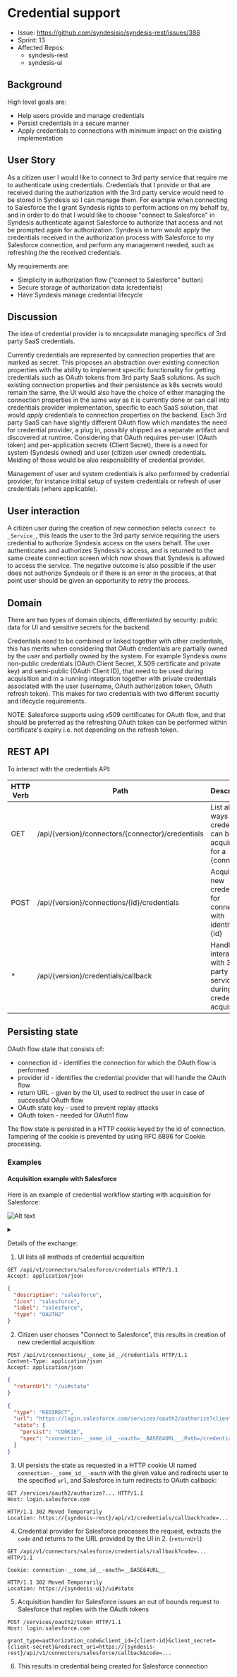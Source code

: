 # Credential support

* Issue: https://github.com/syndesisio/syndesis-rest/issues/386
* Sprint: 13
* Affected Repos:
  - syndesis-rest
  - syndesis-ui

## Background

High level goals are:

 * Help users provide and manage credentials
 * Persist credentials in a secure manner
 * Apply credentials to connections with minimum impact on the existing implementation

## User Story

As a citizen user I would like to connect to 3rd party service that require me to authenticate using credentials. Credentials that I provide or that are received during the authorization with the 3rd party service would need to be stored in Syndesis so I can manage them. For example when connecting to Salesforce the I grant Syndesis rights to perform actions on my behalf by, and in order to do that I would like to choose "connect to Salesforce" in Syndesis authenticate against Salesforce to authorize that access and not be prompted again for authorization. Syndesis in turn would apply the credentials received in the authorization process with Salesforce to my Salesforce connection, and perform any management needed, such as refreshing the the received credentials.

My requirements are:

 * Simplicity in authorization flow ("connect to Salesforce" button)
 * Secure storage of authorization data (credentials)
 * Have Syndesis manage credential lifecycle

## Discussion

The idea of credential provider is to encapsulate managing specifics of 3rd party SaaS credentials.

Currently credentials are represented by connection properties that are marked as secret. This proposes an abstraction over existing connection properties with the ability to implement specific functionality for getting credentials such as OAuth tokens from 3rd party SaaS solutions. As such existing connection properties and their persistence as k8s secrets would remain the same, the UI would also have the choice of either managing the connection properties in the same way as it is currently done or can call into credentials provider implementation, specific to each SaaS solution, that would *apply* credentials to connection properties on the backend.
Each 3rd party SaaS can have slightly different OAuth flow which mandates the need for credential provider, a plug in, possibly shipped as a separate artifact and discovered at runtime.
Considering that OAuth requires per-user (OAuth token) and per-application secrets (Client Secret), there is a need for system (Syndesis owned) and user (citizen user owned) credentials. Melding of those would be also responsibility of credential provider.

Management of user and system credentials is also performed by credential provider, for instance initial setup of system credentials or refresh of user credentials (where applicable).


## User interaction

A citizen user during the creation of new connection selects `connect to _Service_`, this leads the user to the 3rd party service requiring the users credential to authorize Syndesis access on the users behalf. The user authenticates and authorizes Syndesis's access, and is returned to the same create connection screen which now shows that Syndesis is allowed to access the service.
The negative outcome is also possible if the user does not authorize Syndesis or if there is an error in the process, at that point user should be given an opportunity to retry the process.

## Domain

There are two types of domain objects, differentiated by security: public data for UI and sensitive secrets for the backend.

Credentials need to be combined or linked together with other credentials, this has merits when considering that OAuth credentials are partially owned by the user and partially owned by the system. For example Syndesis owns non-public credentials (OAuth Client Secret, X.509 certificate and private key) and semi-public (OAuth Client ID), that need to be used during acquisition and in a running integration together with private credentials associated with the user (username, OAuth authorization token, OAuth refresh token). This makes for two credentials with two different security and lifecycle requirements.

NOTE: Salesforce supports using x509 certificates for OAuth flow, and that should be preferred as the refreshing OAuth token can be performed within certificate's expiry i.e. not depending on the refresh token.

## REST API

To interact with the credentials API:

| HTTP Verb | Path | Description |
| --------- | ---- | ----------- |
| GET | /api/{version}/connectors/{connector}/credentials | List all the ways a credential can be acquired for a {connector} |
| POST | /api/{version}/connections/{id}/credentials | Acquire new credential for connection with identifier {id} |
| \* | /api/{version}/credentials/callback | Handle interaction with 3rd party services during credential acquisition |

## Persisting state

OAuth flow state that consists of:
 - connection id - identifies the connection for which the OAuth flow is performed
 - provider id - identifies the credential provider that will handle the OAuth flow
 - return URL - given by the UI, used to redirect the user in case of successful OAuth flow
 - OAuth state key - used to prevent replay attacks
 - OAuth token - needed for OAuth1 flow

The flow state is persisted in a HTTP cookie keyed by the id of connection. Tampering of the cookie is prevented by using RFC 6896 for Cookie processing.

### Examples

#### Acquisition example with Salesforce

Here is an example of credential workflow starting with acquisition for Salesforce:

![Alt text](https://g.gravizo.com/source/salesforce_example?https%3A%2F%2Fraw.githubusercontent.com%2Fsyndesisio%2Fsyndesis-project%2Fmaster%2Fproposals%2F003-credentials.md)
<details>
<summary></summary>
salesforce_example
@startuml
actor User
User -> "Syndesis UI": Create connection to Salesforce
"Syndesis UI" -> "Syndesis REST": (1) Determine credential metadata
activate "Syndesis REST"
"Syndesis REST" --> "Syndesis UI": metadata
deactivate "Syndesis REST"
User -> "Syndesis UI": Connect to salesforce
"Syndesis UI" -> "Syndesis REST": (2) Connect to Salesforce [returnUrl]
activate "Syndesis REST"
"Syndesis REST" --> "Syndesis UI": [redirect, Salesforce login URL]
deactivate "Syndesis REST"
"Syndesis UI" --> User: (3) Redirect to Salesforce login
User -> Salesforce: Authenticate and authorize Syndesis
activate Salesforce
Salesforce --> User: (4) Redirect to submit authorization codes
deactivate Salesforce
User -> "Syndesis REST": Submit authorization codes (redirect)
activate "Syndesis REST"
"Syndesis REST" -> Salesforce: (5) Request authorization
activate Salesforce
Salesforce --> "Syndesis REST": [Authorization tokens]
deactivate Salesforce
"Syndesis REST" -> "Syndesis REST": (6) Store authorization tokens
"Syndesis REST" --> User: Authorization successful
deactivate "Syndesis REST"
@enduml
salesforce_example
</details>

Details of the exchange:

 1. UI lists all methods of credential acquisition
```http
GET /api/v1/connectors/salesforce/credentials HTTP/1.1
Accept: application/json
```
```json
{
  "description": "salesforce",
  "icon": "salesforce",
  "label": "salesforce",
  "type": "OAUTH2"
}
```
 2. Citizen user chooses "Connect to Salesforce", this results in creation of new credential acquisition:
```http
POST /api/v1/connections/__some_id__/credentials HTTP/1.1
Content-Type: application/json
Accept: application/json
```
```json
{
  "returnUrl": "/ui#state"
}
```
```json
{
  "type": "REDIRECT",
  "url": "https://login.salesforce.com/services/oauth2/authorize?client_id=...",
  "state": {
    "persist": "COOKIE",
    "spec": "connection-__some_id__-oauth=__BASE64URL__;Path=/credentials/callback; Secure; HttpOnly"
  }
}

```
3. UI persists the state as requested in a HTTP cookie UI named `connection-__some_id__-oauth` with the given value and redirects user to the specified `url`, and Salesforce in turn redirects to OAuth callback:
```http
GET /services/oauth2/authorize?... HTTP/1.1
Host: login.salesforce.com
```
```http
HTTP/1.1 302 Moved Temporarily
Location: https://{syndesis-rest}/api/v1/credentials/callback?code=...
```
4. Credential provider for Salesforce processes the request, extracts the `code` and returns to the URL provided by the UI in 2. (`returnUrl`)
```http
GET /api/v1/connectors/salesforce/credentials/callback?code=... HTTP/1.1

Cookie: connection-__some_id__-oauth=__BASE64URL__
```
```http
HTTP/1.1 302 Moved Temporarily
Location: https://{syndesis-ui}/ui#state
```
5. Acquisition handler for Salesforce issues an out of bounds request to Salesforce that replies with the OAuth tokens
```http
POST /services/oauth2/token HTTP/1.1
Host: login.salesforce.com
```
```http
grant_type=authorization_code&client_id={client-id}&client_secret={client-secret}&redirect_uri=https://{syndesis-rest}/api/v1/connectors/salesforce/callback&code=...
```
6. This results in credential being created for Salesforce connection
